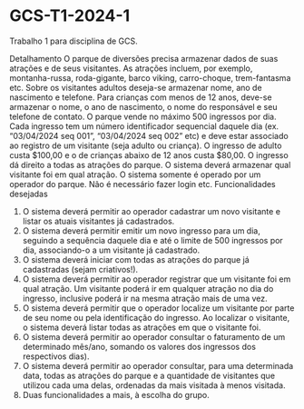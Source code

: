 # GCS-T1-2024-1
Trabalho 1 para disciplina de GCS.

Detalhamento
O parque de diversões precisa armazenar dados de suas atrações e de seus visitantes. As atrações incluem,
por exemplo, montanha-russa, roda-gigante, barco viking, carro-choque, trem-fantasma etc. Sobre os
visitantes adultos deseja-se armazenar nome, ano de nascimento e telefone. Para crianças com menos de 12
anos, deve-se armazenar o nome, o ano de nascimento, o nome do responsável e seu telefone de contato. O
parque vende no máximo 500 ingressos por dia. Cada ingresso tem um número identificador sequencial
daquele dia (ex. “03/04/2024 seq 001”, “03/04/2024 seq 002” etc) e deve estar associado ao registro de um
visitante (seja adulto ou criança). O ingresso de adulto custa $100,00 e o de crianças abaixo de 12 anos custa
$80,00. O ingresso dá direito a todas as atrações do parque. O sistema deverá armazenar qual visitante foi
em qual atração. O sistema somente é operado por um operador do parque. Não é necessário fazer login
etc.
Funcionalidades desejadas
1) O sistema deverá permitir ao operador cadastrar um novo visitante e listar os atuais visitantes já
   cadastrados.
2) O sistema deverá permitir emitir um novo ingresso para um dia, seguindo a sequência daquele dia e
   até o limite de 500 ingressos por dia, associando-o a um visitante já cadastrado.
3) O sistema deverá iniciar com todas as atrações do parque já cadastradas (sejam criativos!).
4) O sistema deverá permitir ao operador registrar que um visitante foi em qual atração. Um visitante
   poderá ir em qualquer atração no dia do ingresso, inclusive poderá ir na mesma atração mais de
   uma vez.
5) O sistema deverá permitir que o operador localize um visitante por parte de seu nome ou pela
   identificação do ingresso. Ao localizar o visitante, o sistema deverá listar todas as atrações em que o
   visitante foi.
6) O sistema deverá permitir ao operador consultar o faturamento de um determinado mês/ano,
   somando os valores dos ingressos dos respectivos dias).
7) O sistema deverá permitir ao operador consultar, para uma determinada data, todas as atrações do
   parque e a quantidade de visitantes que utilizou cada uma delas, ordenadas da mais visitada à
   menos visitada.
8) Duas funcionalidades a mais, à escolha do grupo.